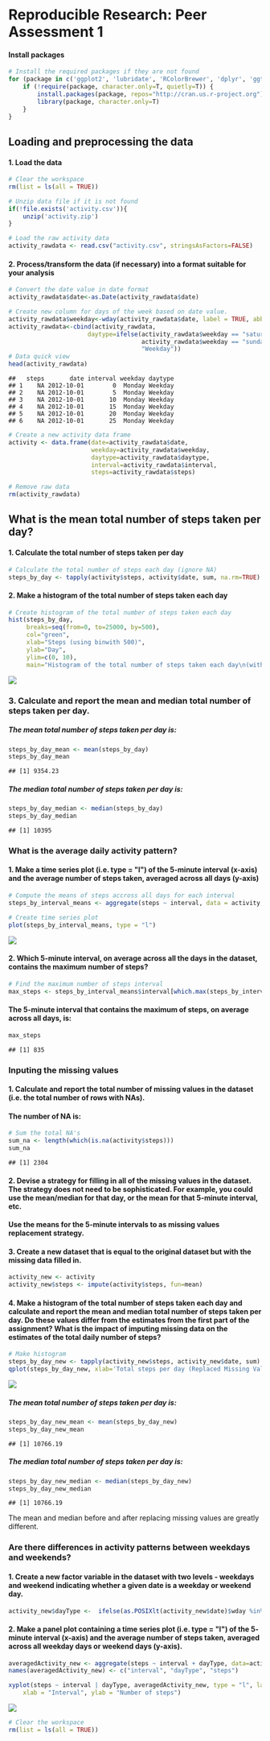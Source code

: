 # Reproducible Research: Peer Assessment 1
#### Install packages

```r
# Install the required packages if they are not found
for (package in c('ggplot2', 'lubridate', 'RColorBrewer', 'dplyr', 'ggthemes', 'scales', 'Hmisc')) {
    if (!require(package, character.only=T, quietly=T)) {
        install.packages(package, repos="http://cran.us.r-project.org")
        library(package, character.only=T)
    }
}
```


## Loading and preprocessing the data
#### 1. Load the data

```r
# Clear the workspace
rm(list = ls(all = TRUE))

# Unzip data file if it is not found
if(!file.exists('activity.csv')){
    unzip('activity.zip')
}

# Load the raw activity data
activity_rawdata <- read.csv("activity.csv", stringsAsFactors=FALSE)
```

#### 2. Process/transform the data (if necessary) into a format suitable for your analysis

```r
# Convert the date value in date format
activity_rawdata$date<-as.Date(activity_rawdata$date)

# Create new column for days of the week based on date value.
activity_rawdata$weekday<-wday(activity_rawdata$date, label = TRUE, abbr = FALSE)
activity_rawdata<-cbind(activity_rawdata, 
                      daytype=ifelse(activity_rawdata$weekday == "saturday" | 
                                     activity_rawdata$weekday == "sunday", "Weekend", 
                                     "Weekday"))
# Data quick view
head(activity_rawdata)
```

```
##   steps       date interval weekday daytype
## 1    NA 2012-10-01        0  Monday Weekday
## 2    NA 2012-10-01        5  Monday Weekday
## 3    NA 2012-10-01       10  Monday Weekday
## 4    NA 2012-10-01       15  Monday Weekday
## 5    NA 2012-10-01       20  Monday Weekday
## 6    NA 2012-10-01       25  Monday Weekday
```

```r
# Create a new activity data frame
activity <- data.frame(date=activity_rawdata$date, 
                       weekday=activity_rawdata$weekday, 
                       daytype=activity_rawdata$daytype, 
                       interval=activity_rawdata$interval,
                       steps=activity_rawdata$steps)

# Remove raw data
rm(activity_rawdata)
```


## What is the mean total number of steps taken per day?
#### 1. Calculate the total number of steps taken per day

```r
# Calculate the total number of steps each day (ignore NA)
steps_by_day <- tapply(activity$steps, activity$date, sum, na.rm=TRUE)
```

#### 2. Make a histogram of the total number of steps taken each day

```r
# Create histogram of the total number of steps taken each day
hist(steps_by_day, 
     breaks=seq(from=0, to=25000, by=500),
     col="green", 
     xlab="Steps (using binwith 500)",
     ylab="Day",
     ylim=c(0, 10), 
     main="Histogram of the total number of steps taken each day\n(with NA removed)")
```

![](PA1_template_files/figure-html/unnamed-chunk-5-1.png) 


### 3. Calculate and report the mean and median total number of steps taken per day. 
##### The mean total number of steps taken per day is: 

```r
steps_by_day_mean <- mean(steps_by_day)
steps_by_day_mean
```

```
## [1] 9354.23
```

##### The median total number of steps taken per day is: 

```r
steps_by_day_median <- median(steps_by_day)
steps_by_day_median
```

```
## [1] 10395
```


### What is the average daily activity pattern?
#### 1. Make a time series plot (i.e. type = "l") of the 5-minute interval (x-axis) and the average number of steps taken, averaged across all days (y-axis)

```r
# Compute the means of steps accross all days for each interval
steps_by_interval_means <- aggregate(steps ~ interval, data = activity, FUN = mean)

# Create time series plot
plot(steps_by_interval_means, type = "l")
```

![](PA1_template_files/figure-html/unnamed-chunk-8-1.png) 

#### 2. Which 5-minute interval, on average across all the days in the dataset, contains the maximum number of steps?

```r
# Find the maximum number of steps interval
max_steps <- steps_by_interval_means$interval[which.max(steps_by_interval_means$steps)]
```

#### The 5-minute interval that contains the maximum of steps, on average across all days, is:

```r
max_steps
```

```
## [1] 835
```


### Inputing the missing values
####  1. Calculate and report the total number of missing values in the dataset (i.e. the total number of rows with NAs). 
#### The number of NA is:

```r
# Sum the total NA's
sum_na <- length(which(is.na(activity$steps)))
sum_na
```

```
## [1] 2304
```

#### 2. Devise a strategy for filling in all of the missing values in the dataset. The strategy does not need to be sophisticated. For example, you could use the mean/median for that day, or the mean for that 5-minute interval, etc.
#### Use the means for the 5-minute intervals to as missing values replacement strategy.

#### 3. Create a new dataset that is equal to the original dataset but with the missing data filled in.

```r
activity_new <- activity
activity_new$steps <- impute(activity$steps, fun=mean)
```

#### 4. Make a histogram of the total number of steps taken each day and calculate and report the mean and median total number of steps taken per day. Do these values differ from the estimates from the first part of the assignment? What is the impact of imputing missing data on the estimates of the total daily number of steps?

```r
# Make histogram
steps_by_day_new <- tapply(activity_new$steps, activity_new$date, sum)
qplot(steps_by_day_new, xlab='Total steps per day (Replaced Missing Values)', ylab='Frequency using binwith 500', binwidth=500)
```

![](PA1_template_files/figure-html/unnamed-chunk-13-1.png) 

##### The mean total number of steps taken per day is: 

```r
steps_by_day_new_mean <- mean(steps_by_day_new)
steps_by_day_new_mean
```

```
## [1] 10766.19
```

##### The median total number of steps taken per day is: 

```r
steps_by_day_new_median <- median(steps_by_day_new)
steps_by_day_new_median
```

```
## [1] 10766.19
```

The mean and median before and after replacing missing values are greatly different.


### Are there differences in activity patterns between weekdays and weekends?
#### 1. Create a new factor variable in the dataset with two levels - weekdays and weekend indicating whether a given date is a weekday or weekend day.

```r
activity_new$dayType <-  ifelse(as.POSIXlt(activity_new$date)$wday %in% c(0,6), 'Weekend', 'Weekday')
```

#### 2. Make a panel plot containing a time series plot (i.e. type = "l") of the 5- minute interval (x-axis) and the average number of steps taken, averaged across all weekday days or weekend days (y-axis).

```r
averagedActivity_new <- aggregate(steps ~ interval + dayType, data=activity_new, mean)
names(averagedActivity_new) <- c("interval", "dayType", "steps")

xyplot(steps ~ interval | dayType, averagedActivity_new, type = "l", layout = c(1, 2), 
    xlab = "Interval", ylab = "Number of steps")
```

![](PA1_template_files/figure-html/unnamed-chunk-17-1.png) 


```r
# Clear the workspace
rm(list = ls(all = TRUE))
```



